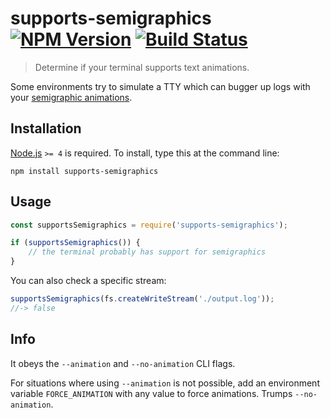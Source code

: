 # supports-semigraphics [![NPM Version][npm-image]][npm-url] [![Build Status][travis-image]][travis-url]

> Determine if your terminal supports text animations.

Some environments try to simulate a TTY which can bugger up logs with your [semigraphic animations](https://en.wikipedia.org/wiki/Semigraphics).


## Installation

[Node.js](http://nodejs.org/) `>= 4` is required. To install, type this at the command line:
```shell
npm install supports-semigraphics
```


## Usage

```js
const supportsSemigraphics = require('supports-semigraphics');

if (supportsSemigraphics()) {
	// the terminal probably has support for semigraphics
}
```

You can also check a specific stream:
```js
supportsSemigraphics(fs.createWriteStream('./output.log'));
//-> false
```


## Info

It obeys the `--animation` and `--no-animation` CLI flags.

For situations where using `--animation` is not possible, add an environment variable `FORCE_ANIMATION` with any value to force animations. Trumps `--no-animation`.


[npm-image]: https://img.shields.io/npm/v/supports-semigraphics.svg
[npm-url]: https://npmjs.org/package/supports-semigraphics
[travis-image]: https://img.shields.io/travis/stevenvachon/supports-semigraphics.svg
[travis-url]: https://travis-ci.org/stevenvachon/supports-semigraphics
